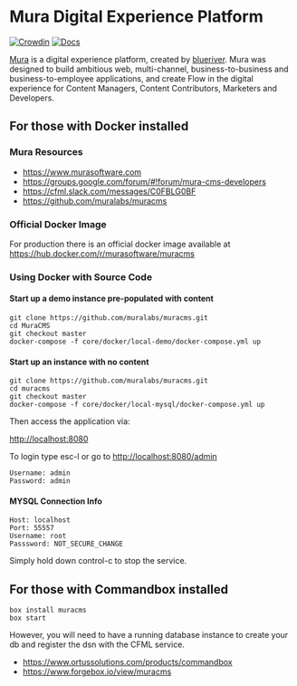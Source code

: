 # Mura Digital Experience Platform

[![Crowdin](https://d322cqt584bo4o.cloudfront.net/muracms/localized.svg)](https://translate.getmura.com/project/muracms)
[![Docs](https://img.shields.io/badge/view%20docs-readthedocs-blue.svg?style=flat-square)](http://docs.getmura.com/)

[Mura](https://www.murasoftware.com) is a digital experience platform, created by [blueriver](https://www.blueriver.com). Mura was designed to build ambitious web, multi-channel, business-to-business and business-to-employee applications, and create Flow in the digital experience for Content Managers, Content Contributors, Marketers and Developers.

## For those with Docker installed

### Mura Resources

* <https://www.murasoftware.com>
* <https://groups.google.com/forum/#!forum/mura-cms-developers>
* <https://cfml.slack.com/messages/C0FBLG0BF>
* <https://github.com/muralabs/muracms>

### Official Docker Image

For production there is an official docker image available at <https://hub.docker.com/r/murasoftware/muracms>

### Using Docker with Source Code

#### Start up a demo instance pre-populated with content

```shell
git clone https://github.com/muralabs/muracms.git
cd MuraCMS
git checkout master
docker-compose -f core/docker/local-demo/docker-compose.yml up
```

#### Start up an instance with no content

```shell
git clone https://github.com/muralabs/muracms.git
cd muracms
git checkout master
docker-compose -f core/docker/local-mysql/docker-compose.yml up
```

Then access the application via:

<http://localhost:8080>

To login type esc-l or go to <http://localhost:8080/admin>

```shell
Username: admin
Password: admin
```

#### MYSQL Connection Info

```shell
Host: localhost
Port: 55557
Username: root
Passsword: NOT_SECURE_CHANGE
```

Simply hold down control-c to stop the service.

## For those with Commandbox installed

```shell
box install muracms
box start
```

However, you will need to have a running database instance to create your db and register the dsn with the CFML service.

* <https://www.ortussolutions.com/products/commandbox>
* <https://www.forgebox.io/view/muracms>
